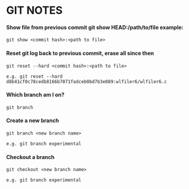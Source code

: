 GIT NOTES
=========

#### Show file from previous commit git show HEAD:/path/to/file example:
    git show <commit hash>:<path to file>

#### Reset git log back to previous commit, erase all since then 
    git reset --hard <commit hash>:<path to file> 
  
    e.g. git reset --hard d8b41cf0c78cedb8166b7071fadceb0bd7b3e089:wlfiler6/wlfiler6.c

#### Which branch am I on? 

    git branch

#### Create a new branch 

    git branch <new branch name>
  
    e.g. git branch experimental

#### Checkout a branch 

    git checkout <new branch name>
  
    e.g. git branch experimental

